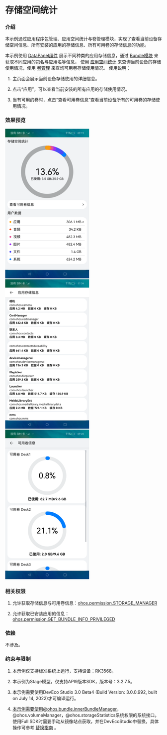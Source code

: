 # 存储空间统计

### 介绍

本示例通过应用程序包管理、应用空间统计与卷管理模块，实现了查看当前设备存储空间信息、所有安装的应用的存储信息、所有可用卷的存储信息的功能。

本示例使用 [DataPanel组件](https://gitee.com/openharmony/docs/blob/master/zh-cn/application-dev/reference/arkui-ts/tsbasiccomponents-datapanel.md) 展示不同种类的应用存储信息，通过 [Bundle模块](https://gitee.com/openharmony/docs/blob/master/zh-cn/application-dev/reference/apis/js-apis-Bundle.md) 来获取不同应用的包名与应用名等信息， 使用 [应用空间统计](https://gitee.com/openharmony/docs/blob/master/zh-cn/application-dev/reference/apis/js-apis-storage-statistics.md) 来查询当前设备的存储使用情况，使用 [卷管理](https://gitee.com/openharmony/docs/blob/master/zh-cn/application-dev/reference/apis/js-apis-volumemanager.md) 来查询可用卷存储使用情况。
使用说明：

1. 主页面会展示当前设备存储使用的详细信息。

2. 点击“应用”，可以查看当前安装的所有应用的存储使用情况。

3. 当有可用的卷时，点击“查看可用卷信息”查看当前设备所有的可用卷的存储使用情况。



### 效果预览

![](./screenshots/device/main_page_zh.png)
![](./screenshots/device/application_page_zh.png)
![](./screenshots/device/volume_page_zh.png)

### 相关权限

1. 允许获取存储信息与可用卷信息：[ohos.permission.STORAGE_MANAGER](https://gitee.com/openharmony/docs/blob/master/zh-cn/application-dev/security/permission-list.md)

2. 允许获取已安装应用的信息：[ohos.permission.GET_BUNDLE_INFO_PRIVILEGED](https://gitee.com/openharmony/docs/blob/master/zh-cn/application-dev/security/permission-list.md)

### 依赖

不涉及。

### 约束与限制

1. 本示例仅支持标准系统上运行，支持设备：RK3568。

2. 本示例为Stage模型，仅支持API9版本SDK，版本号：3.2.7.5。

3. 本示例需要使用DevEco Studio 3.0 Beta4 (Build Version: 3.0.0.992, built on July 14, 2022)才可编译运行。

4. 本示例需要使用@ohos.bundle.innerBundleManager，@ohos.volumeManager，@ohos.storageStatistics系统权限的系统接口。使用Full SDK时需要手动从镜像站点获取，并在DevEcoStudio中替换，具体操作可参考 [替换指南](https://gitee.com/openharmony/docs/blob/master/zh-cn/application-dev/quick-start/full-sdk-switch-guide.md) 。